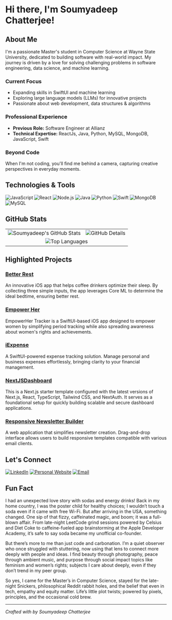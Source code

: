 # Hi there, I'm Soumyadeep Chatterjee! 

## About Me

I'm a passionate Master's student in Computer Science at Wayne State University, dedicated to building software with real-world impact. My journey is driven by a love for solving challenging problems in software engineering, data science, and machine learning.

### Current Focus
- Expanding skills in SwiftUI and machine learning
- Exploring large language models (LLMs) for innovative projects
- Passionate about web development, data structures & algorithms

### Professional Experience
- **Previous Role:** Software Engineer at Allianz
- **Technical Expertise:** ReactJs, Java, Python, MySQL, MongoDB, JavaScript, Swift

### Beyond Code
When I'm not coding, you'll find me behind a camera, capturing creative perspectives in everyday moments.

## Technologies & Tools

![JavaScript](https://img.shields.io/badge/JavaScript-323330?style=for-the-badge&logo=javascript)
![React](https://img.shields.io/badge/React-20232A?style=for-the-badge&logo=react)
![Node.js](https://img.shields.io/badge/Node.js-43853D?style=for-the-badge&logo=node.js&logoColor=white)
![Java](https://img.shields.io/badge/Java-ED8B00?style=for-the-badge&logo=java)
![Python](https://img.shields.io/badge/Python-3776AB?style=for-the-badge&logo=python)
![Swift](https://img.shields.io/badge/Swift-FA7343?style=for-the-badge&logo=swift)
![MongoDB](https://img.shields.io/badge/MongoDB-4EA94B?style=for-the-badge&logo=mongodb&logoColor=white)
![MySQL](https://img.shields.io/badge/MySQL-00000F?style=for-the-badge&logo=mysql&logoColor=white)

## GitHub Stats

<div align="center">
  <table>
    <tr>
      <td>
        <img src="https://github-profile-summary-cards.vercel.app/api/cards/stats?username=soumya98-dev&theme=radical" alt="Soumyadeep's GitHub Stats" />
      </td>
      <td>
        <img src="https://github-readme-stats.vercel.app/api?username=soumya98-dev&show_icons=true&theme=radical&include_all_commits=true&count_private=true" alt="GitHub Details" />
      </td>
    </tr>
    <tr>
      <td colspan="2" align="center">
        <img src="https://github-readme-stats.vercel.app/api/top-langs?username=soumya98-dev&layout=compact&theme=radical" alt="Top Languages" />
      </td>
    </tr>
  </table>
</div>

## Highlighted Projects

### [Better Rest](https://github.com/soumya98-dev/BetterRest)
An innovative iOS app that helps coffee drinkers optimize their sleep. By collecting three simple inputs, the app leverages Core ML to determine the ideal bedtime, ensuring better rest.

### [Empower Her](https://github.com/Soumya98-dev/EmpowerHer)
EmpowerHer Tracker is a SwiftUI-based iOS app designed to empower women by simplifying period tracking while also spreading awareness about women's rights and achievements.

### [iExpense](https://github.com/Soumya98-dev/iExpense)
A SwiftUI-powered expense tracking solution. Manage personal and business expenses effortlessly, bringing clarity to your financial management.

### [NextJSDashboard](https://github.com/Soumya98-dev/NextJSDashboard)
This is a Next.js starter template configured with the latest versions of Next.js, React, TypeScript, Tailwind CSS, and NextAuth. It serves as a foundational setup for quickly building scalable and secure dashboard applications.

### [Responsive Newsletter Builder](https://github.com/Soumya98-dev/Responsive-NewsLetter-Builder)
A web application that simplifies newsletter creation. Drag-and-drop interface allows users to build responsive templates compatible with various email clients.

## Let's Connect

[![LinkedIn](https://img.shields.io/badge/LinkedIn-0077B5?style=for-the-badge&logo=linkedin&logoColor=white)](https://www.linkedin.com/in/soumyadeep-chatterjee-60a086210/)
[![Personal Website](https://img.shields.io/badge/Personal%20Website-4CAF50?style=for-the-badge&logo=google-chrome&logoColor=white)](https://soumya98-dev.github.io/soumyadeepchatterjee.github.io/)
[![Email](https://img.shields.io/badge/Email-D14836?style=for-the-badge&logo=gmail&logoColor=white)](mailto:soumya.dc98@gmail.com)

## Fun Fact

I had an unexpected love story with sodas and energy drinks! Back in my home country, I was the poster child for healthy choices; I wouldn’t touch a soda even if it came with free Wi-Fi. But after arriving in the USA, something changed. One sip of that fizzy, caffeinated magic, and boom; it was a full-blown affair. From late-night LeetCode grind sessions powered by Celsius and Diet Coke to caffeine-fueled app brainstorming at the Apple Developer Academy, it’s safe to say soda became my unofficial co-founder.

But there’s more to me than just code and carbonation. I’m a quiet observer who once struggled with stuttering, now using that lens to connect more deeply with people and ideas. I find beauty through photography, peace through ambient music, and purpose through social impact topics like feminism and women’s rights; subjects I care about deeply, even if they don’t trend in my peer group.

So yes, I came for the Master’s in Computer Science, stayed for the late-night Snickers, philosophical Reddit rabbit holes, and the belief that even in tech, empathy and equity matter. Life’s little plot twists; powered by pixels, principles, and the occasional cold brew.

---

*Crafted with by Soumyadeep Chatterjee*
